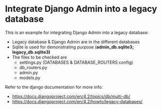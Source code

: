 # Integrate Django Admin into a legacy database

This is an example for integrating Django Admin into a legacy database:
- Legacy database & Django Admin are in the different databases
- Sqlite is used for demonstrating purpose (**admin_db.sqlite3; legacy_db.sqlite3)**
- The files to be checked are
  - settings.py (DATABASES & DATABASE_ROUTERS config)
  - db_routers.py
  - admin.py
  - models.py

Refer to the django documentation for more info:
- https://docs.djangoproject.com/en/4.2/topics/db/multi-db/
- https://docs.djangoproject.com/en/4.2/howto/legacy-databases/
